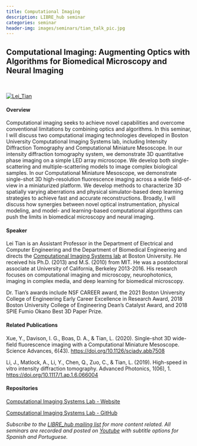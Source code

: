 ```yaml
---
title: Computational Imaging
description: LIBRE_hub seminar
categories: seminar
header-img: images/seminars/tian_talk_pic.jpg
---
```


## Computational Imaging: Augmenting Optics with Algorithms for Biomedical Microscopy and Neural Imaging

<br>

[![Lei_Tian](http://img.youtube.com/vi/C4xos7JkuCo/0.jpg)](https://youtu.be/C4xos7JkuCo) 

#### Overview
Computational imaging seeks to achieve novel capabilities and overcome conventional limitations by combining optics and algorithms.  In this seminar, I will discuss two computational imaging technologies developed in Boston University Computational Imaging Systems lab, including Intensity Diffraction Tomography and Computational Miniature Mesoscope.  In our intensity diffraction tomography system, we demonstrate 3D quantitative phase imaging on a simple LED array microscope. We develop both single-scattering and multiple-scattering models to image complex biological samples. In our Computational Miniature Mesoscope, we demonstrate single-shot 3D high-resolution fluorescence imaging across a wide field-of-view in a miniaturized platform. We develop methods to characterize 3D spatially varying aberrations and physical simulator-based deep learning strategies to achieve fast and accurate reconstructions. Broadly, I will discuss how synergies between novel optical instrumentation, physical modeling, and model- and learning-based computational algorithms can push the limits in biomedical microscopy and neural imaging.

#### Speaker
Lei Tian is an Assistant Professor in the Department of Electrical and Computer Engineering and the Department of Biomedical Engineering and directs the [Computational Imaging Systems lab](http://sites.bu.edu/tianlab/) at Boston University. He received his Ph.D. (2013) and M.S. (2010) from MIT. He was a postdoctoral associate at University of California, Berkeley 2013-2016. His research focuses on computational imaging and microscopy, neurophotonics, imaging in complex media, and deep learning for biomedical microscopy.

Dr. Tian’s awards include NSF CAREER award, the 2021 Boston University College of Engineering Early Career Excellence in Research Award, 2018 Boston University College of Engineering Dean’s Catalyst Award, and 2018 SPIE Fumio Okano Best 3D Paper Prize.

#### Related Publications
Xue, Y., Davison, I. G., Boas, D. A., & Tian, L. (2020). Single-shot 3D wide-field fluorescence imaging with a Computational Miniature Mesoscope. Science Advances, 6(43). https://doi.org/10.1126/sciadv.abb7508

‌Li, J., Matlock, A., Li, Y., Chen, Q., Zuo, C., & Tian, L. (2019). High-speed in vitro intensity diffraction tomography. Advanced Photonics, 1(06), 1. https://doi.org/10.1117/1.ap.1.6.066004

#### Repositories‌
[Computational Imaging Systems Lab - Website](https://sites.bu.edu/tianlab/open-source/)

[Computational Imaging Systems Lab - GitHub](https://github.com/bu-cisl)

*Subscribe to the [LIBRE_hub mailing list](https://mailchi.mp/2efa11be3d6b/libre_hub) for more content related. All seminars are recorded and posted on [Youtube](https://www.youtube.com/channel/UCKaffupDA8KKrDE0rd668Xw) with subtitle options for Spanish and Portuguese.*
